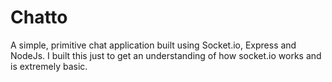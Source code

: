 # Chatto
A simple, primitive chat application built using Socket.io, Express and NodeJs. I built this just to get an understanding of how socket.io works and is extremely basic.
